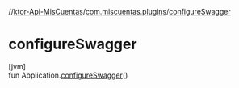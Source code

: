 //[ktor-Api-MisCuentas](../../index.md)/[com.miscuentas.plugins](index.md)/[configureSwagger](configure-swagger.md)

# configureSwagger

[jvm]\
fun Application.[configureSwagger](configure-swagger.md)()
